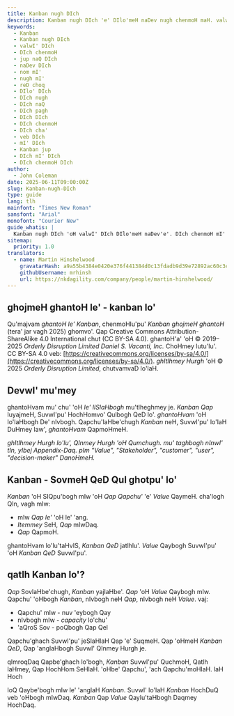 ```yaml
---
title: Kanban nugh DIch
description: Kanban nugh DIch 'e' DIlo'meH naDev nugh chenmoH maH. valwI' DIch chenmoH 'e' naDev. jup maH DIch chenmoH 'e' nugh naDev. DIlo'meH mI' nugh chenmoH DIch. DIch chenmoH 'e' nugh DIch chenmoH maH. DIch chenmoH 'e' DIch chenmoH maH.
keywords:
  - Kanban
  - Kanban nugh DIch
  - valwI' DIch
  - DIch chenmoH
  - jup naQ DIch
  - naDev DIch
  - nom mI'
  - nugh mI'
  - reD choq
  - DIlo' DIch
  - DIch nugh
  - DIch naQ
  - DIch pagh
  - DIch DIch
  - DIch chenmoH
  - DIch cha'
  - veb DIch
  - mI' DIch
  - Kanban jup
  - DIch mI' DIch
  - DIch chenmoH DIch
author:
  - John Coleman
date: 2025-06-11T09:00:00Z
slug: Kanban-nugh-DIch
type: guide
lang: tlh
mainfont: "Times New Roman"
sansfont: "Arial"
monofont: "Courier New"
guide_whatis: |
  Kanban nugh DIch 'oH valwI' DIch DIlo'meH naDev'e'. DIch chenmoH mI' DIch 'e' DIch. Kanban nugh chenmoH DIch mI' DIch 'e' chenmoH. Hoch maH DIch chenmoH 'e' DIch. DIch chenmoH 'e' nugh DIch chenmoH maH 'e' DIch.
sitemap:
  priority: 1.0
translators:
  - name: Martin Hinshelwood
    gravatarHash: a9a55b4384e0420e376f441384d0c13fdadb9d39e72892ac60c3e89c3079d10d
    githubUsername: mrhinsh
    url: https://nkdagility.com/company/people/martin-hinshelwood/
---
```


## ghojmeH ghantoH le' - kanban lo'

Qu'majvam _ghantoH le'_ _Kanban_, chenmoHlu'pu' _Kanban ghojmeH ghantoH_ (tera' jar vagh 2025) ghomvo'. Qap Creative Commons Attribution-ShareAlike 4.0 International chut (CC BY-SA 4.0). ghantoH'a' 'oH © 2019–2025 _Orderly Disruption Limited_ _Daniel S. Vacanti, Inc._ ChoHmey lutu'lu'. CC BY-SA 4.0 veb: [https://creativecommons.org/licenses/by-sa/4.0/](https://creativecommons.org/licenses/by-sa/4.0/). _ghItlhmey Hurgh_ 'oH © 2025 _Orderly Disruption Limited_, chutvamvaD lo'laH.

## DevwI' mu'mey

ghantoHvam mu' chu' 'oH _le'_ _lISlaHbogh_ mu'tlheghmey je. _Kanban_ _Qap_ luyajmeH, SuvwI'pu' HochHomvo' Qulbogh QeD lo'. _ghantoHvam_ 'oH lo'laHbogh De' nIvbogh. Qapchu'laHbe'chugh _Kanban_ neH, SuvwI'pu' lo'laH DuHmey law', _ghantoHvam_ QapmoHmeH.

_ghItlhmey Hurgh lo'lu', QInmey Hurgh 'oH Qumchugh. mu' taghbogh nInwI' tIn, yIbej Appendix-Daq. pIm "Value", "Stakeholder", "customer", "user", "decision-maker" DanoHmeH._

## Kanban - SovmeH QeD Qul ghotpu' lo'

_Kanban_ 'oH SIQpu'bogh mIw 'oH _Qap_ _Qapchu'_ 'e' _Value_ QaymeH. cha'logh QIn, vagh mIw:

- mIw _Qap_ _le'_ 'oH le' 'ang.
- _Itemmey_ SeH, _Qap_ mIwDaq.
- _Qap_ QapmoH.

ghantoHvam lo'lu'taHvIS, _Kanban QeD_ jatlhlu'. _Value_ Qaybogh SuvwI'pu' 'oH _Kanban QeD_ SuvwI'pu'.

## qatlh Kanban lo'?

_Qap_ SovlaHbe'chugh, _Kanban_ yajlaHbe'. _Qap_ 'oH _Value_ Qaybogh mIw. Qapchu' 'oHbogh _Kanban_, nIvbogh neH _Qap_, nIvbogh neH _Value_. vaj:

- Qapchu' mIw - nuv 'eybogh Qay
- nIvbogh mIw - _capacity_ lo'chu'
- 'aQroS Sov - poQbogh Qap Qel

Qapchu'ghach SuvwI'pu' jeSlaHlaH Qap 'e' SuqmeH. Qap 'oHmeH _Kanban QeD_, Qap 'anglaHbogh SuvwI' QInmey Hurgh je.

qImroqDaq Qapbe'ghach lo'bogh, _Kanban_ SuvwI'pu' QuchmoH, Qatlh laHmey, Qap HochHom SeHlaH. 'oHbe' Qapchu', 'ach Qapchu'moHlaH. laH Hoch

loQ Qaybe'bogh mIw le' 'anglaH _Kanban_. SuvwI' lo'laH _Kanban_ HochDuQ veb 'oHbogh mIwDaq. _Kanban_ Qap _Value_ Qaylu'taHbogh Daqmey HochDaq.
